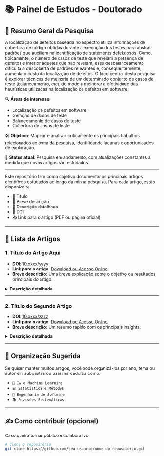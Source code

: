# 📚 Painel de Estudos - Doutorado

## 🧭 Resumo Geral da Pesquisa

A localização de defeitos baseada no espectro utiliza informações de cobertura de código obtidas durante a execução dos testes para abstrair padrões que auxiliem na identificação de statements defeituosos. Como, tipicamente, o número de casos de teste que revelam a presença de defeitos é inferior àqueles que não revelam, esse desbalanceamento dificulta a descoberta de padrões relevantes e, consequentemente, aumenta o custo da localização de defeitos. O foco central desta pesquisa é explorar técnicas de melhoria de um determinado conjunto de casos de teste (balanceamento, etc), de modo a melhorar a efetividade das heurísticas utilizadas na localização de defeitos em software.

🔍 **Áreas de interesse**:
- Localização de defeitos em software
- Geração de dados de teste
- Balanceamento de casos de teste
- Cobertura de casos de teste

🛠 **Objetivo**: Mapear e analisar criticamente os principais trabalhos relacionados ao tema da pesquisa, identificando lacunas e oportunidades de exploração.

📅 **Status atual**: Pesquisa em andamento, com atualizações constantes à medida que novos artigos são estudados.

---

Este repositório tem como objetivo documentar os principais artigos científicos estudados ao longo da minha pesquisa. Para cada artigo, estão disponíveis:

- 📌 Título
- 📝 Breve descrição
- 📖 Descrição detalhada
- 🔗 DOI
- 📥 Link para o artigo (PDF ou página oficial)

---

## 📄 Lista de Artigos

### 1. **Título do Artigo Aqui**
- **DOI**: [10.xxxx/yyyy](https://doi.org/10.xxxx/yyyy)
- **Link para o artigo**: [Download ou Acesso Online](https://link-para-o-pdf-ou-página)
- **Breve descrição**: Uma breve explicação sobre o objetivo ou resultados principais do artigo.
<details>
  <summary><strong>Descrição detalhada</strong></summary>
  
  Aqui você pode escrever uma análise mais profunda do artigo, incluindo:
  - Objetivos
  - Metodologia
  - Resultados
  - Contribuições
  - Críticas ou observações pessoais
  
</details>

---

### 2. **Título do Segundo Artigo**
- **DOI**: [10.xxxx/zzzz](https://doi.org/10.xxxx/zzzz)
- **Link para o artigo**: [Download ou Acesso Online](https://outro-link.com)
- **Breve descrição**: Um resumo rápido com os principais insights.
<details>
  <summary><strong>Descrição detalhada</strong></summary>

  Análise aprofundada sobre o artigo. Pode incluir também tabelas, imagens ou citações diretas, se desejar.

</details>

---

## 📌 Organização Sugerida

Se quiser manter muitos artigos, você pode organizá-los por ano, tema ou autor em subpastas ou usar marcadores como:

- `🧠 IA e Machine Learning`
- `📊 Estatística e Métodos`
- `📎 Engenharia de Software`
- `📚 Revisões Sistemáticas`

---

## ✍️ Como contribuir (opcional)

Caso queira tornar público e colaborativo:

```bash
# Clone o repositório
git clone https://github.com/seu-usuario/nome-do-repositorio.git
